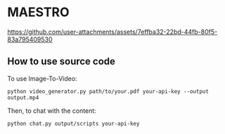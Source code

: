 # MAESTRO



https://github.com/user-attachments/assets/7effba32-22bd-44fb-80f5-83a795409530


## How to use source code

To use Image-To-Video:

`python video_generator.py path/to/your.pdf your-api-key --output output.mp4`

Then, to chat with the content:

`python chat.py output/scripts your-api-key`